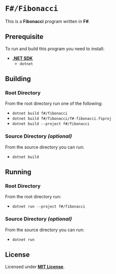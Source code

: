 # `F#/Fibonacci`

This is a **Fibonacci** program written in **F#**.

## Prerequisite

To run and build this program you need to install:

* [**.NET SDK**](https://dotnet.microsoft.com/)
  * `dotnet`

## Building

### Root Directory

From the root directory run one of the following:

* `dotnet build f#/fibonacci`
* `dotnet build f#/fibonacci/f#-fibonacci.fsproj`
* `dotnet build --project f#/fibonacci`

### Source Directory _(optional)_

From the source directory you can run:

* `dotnet build`

## Running

### Root Directory

From the root directory run:

* `dotnet run --project f#/fibonacci`

### Source Directory _(optional)_

From the source directory you can run:

* `dotnet run`

## License

Licensed under [**MIT License**](https://github.com/altersabeh/codes/blob/main/LICENSE).
